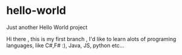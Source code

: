 # hello-world
Just another Hello World project

Hi there , this is my first branch , I'd like to learn alots of programing languages, like C#,F# :), Java, JS, python etc...
